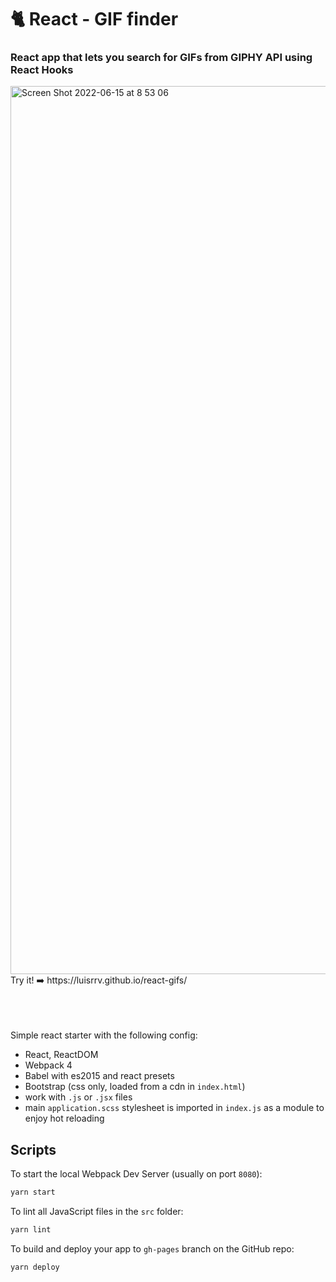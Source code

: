 # 🐈 React - GIF finder
### React app that lets you search for GIFs from GIPHY API using React Hooks
<img width="1421" alt="Screen Shot 2022-06-15 at 8 53 06" src="https://user-images.githubusercontent.com/69304255/173708162-78a388ac-7883-4140-bbc3-e598a8ced604.png">
Try it! ➡️ https://luisrrv.github.io/react-gifs/



<br/>
<br/>
<br/>
<br/>

Simple react starter with the following config:

- React, ReactDOM
- Webpack 4
- Babel with es2015 and react presets
- Bootstrap (css only, loaded from a cdn in `index.html`)
- work with `.js` or `.jsx` files
- main `application.scss` stylesheet is imported in `index.js` as a module to enjoy hot reloading

## Scripts

To start the local Webpack Dev Server (usually on port `8080`):

```bash
yarn start
```

To lint all JavaScript files in the `src` folder:

```bash
yarn lint
```

To build and deploy your app to `gh-pages` branch on the GitHub repo:

```bash
yarn deploy
```
